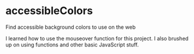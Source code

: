 # accessibleColors
Find accessible background colors to use on the web

I learned how to use the mouseover function for this project. I also brushed up on using functions and other basic JavaScript stuff. 
